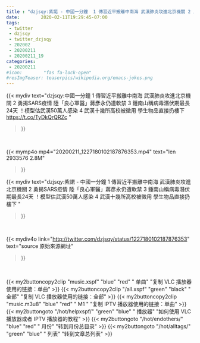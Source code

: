 ```yaml
---
title : "dzjsqy:紫諾 - 中國一分鐘  1 傳習近平搬離中南海 武漢肺炎攻進北京機關 2 勇揭SARS疫情 陸「良心軍醫」蔣彥永仍遭軟禁 3 鍾南山稱病毒潛伏期最長24天 ！模型估武漢50萬人感染 4 武漢十幾所高校被徵用 學生物品直接扔樓下 "
date:        2020-02-11T19:29:45-07:00
tags:
 - twitter
 - dzjsqy
 - twitter_dzjsqy
 - 202002
 - 20200211
 - 20200211_19
categories:
 - 20200211
#icon:        "fas fa-lock-open"
#resImgTeaser: teaserpics/wikipedia.org/emacs-jokes.png
---
```


{{< mydiv text="dzjsqy:中國一分鐘  1 傳習近平搬離中南海 武漢肺炎攻進北京機關 2 勇揭SARS疫情 陸「良心軍醫」蔣彥永仍遭軟禁 3 鍾南山稱病毒潛伏期最長24天 ！模型估武漢50萬人感染 4 武漢十幾所高校被徵用 學生物品直接扔樓下 https://t.co/TyDkQrQRZc "
>}}
<br>


{{< mymp4o mp4="20200211_1227180102187876353.mp4"
text="len 2933576    2.8M"
>}}


{{< mydiv text="dzjsqy:紫諾 - 中國一分鐘  1 傳習近平搬離中南海 武漢肺炎攻進北京機關 2 勇揭SARS疫情 陸「良心軍醫」蔣彥永仍遭軟禁 3 鍾南山稱病毒潛伏期最長24天 ！模型估武漢50萬人感染 4 武漢十幾所高校被徵用 學生物品直接扔樓下 "
>}}
<br>

{{< mydiv4o link="http://twitter.com/dzjsqy/status/1227180102187876353"
text="source 原始來源網址"
>}}


<br>



{{< my2buttoncopy2clip "music.xspf"        "blue"   "red"    " 单曲"  "复制 VLC 播放器使用的链接：单曲" >}} {{< my2buttoncopy2clip "/all.xspf"         "green"  "black"  " 全部"  "复制 VLC 播放器使用的链接：全部" >}} {{< my2buttoncopy2clip "music.m3u8"        "blue"   "red"    " M1 "    "复制 IPTV 播放器使用的链接：单曲" >}} {{< my2buttongoto      "/hot/helpxspf/"    "green"  "blue"   " 播放器" "如何使用 VLC 播放器或者 IPTV 播放器的教程" >}} {{< my2buttongoto      "/hot/endothers/"   "blue"   "red"    " 月份"   "转到月份总目录" >}} {{< my2buttongoto      "/hot/alltags/"     "green"  "blue"   " 列表"   "转到文章总列表" >}} 
